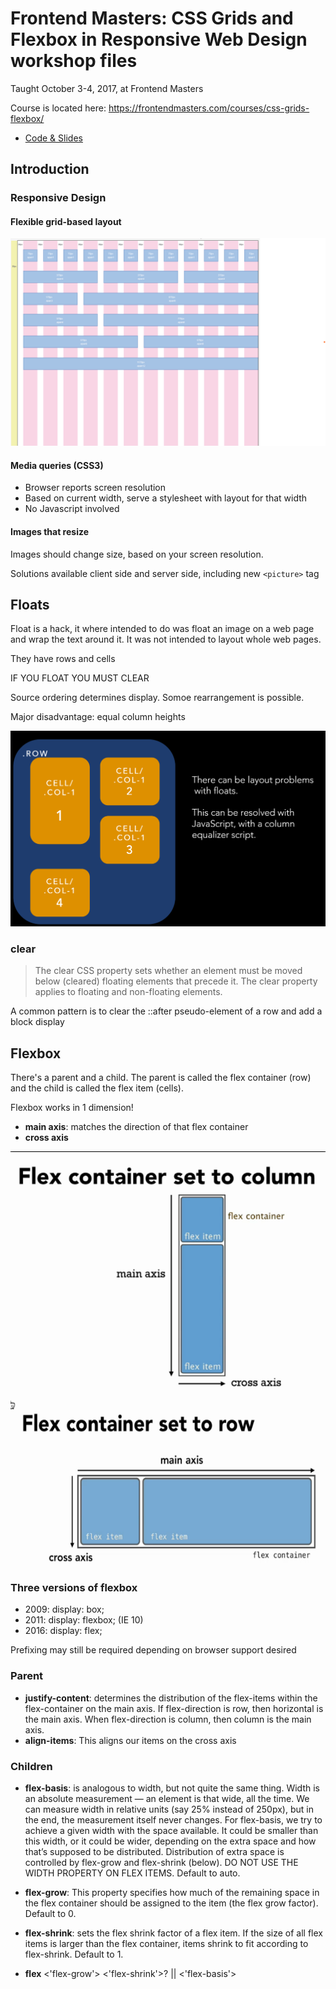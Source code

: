 # Frontend Masters: CSS Grids and Flexbox in Responsive Web Design workshop files

Taught October 3-4, 2017, at Frontend Masters

Course is located here: https://frontendmasters.com/courses/css-grids-flexbox/

- [Code & Slides](https://github.com/jen4web/fem-layout/)

## Introduction

### Responsive Design

#### Flexible grid-based layout

![Grid-based layout](images/GridBasedLayout.png)

#### Media queries (CSS3)

- Browser reports screen resolution
- Based on current width, serve a stylesheet with layout for that width
- No Javascript involved

#### Images that resize

Images should change size, based on your screen resolution.

Solutions available client side and server side, including new `<picture>` tag

## Floats

Float is a hack, it where intended to do was float an image on a web page and wrap the text around it. It was not intended to layout whole web pages.

They have rows and cells

IF YOU FLOAT YOU MUST CLEAR

Source ordering determines display. Somoe rearrangement is possible.

Major disadvantage: equal column heights

![Float Layout Problem](images/FloatLayoutProblem.png)

### clear

> The clear CSS property sets whether an element must be moved below (cleared) floating elements that precede it. The clear property applies to floating and non-floating elements.

A common pattern is to clear the ::after pseudo-element of a row and add a block display

## Flexbox

There's a parent and a child. The parent is called the flex container (row) and the child is called the flex item (cells).

Flexbox works in 1 dimension!

- **main axis**: matches the direction of that flex container
- **cross axis**

![Flex Column](images/FlexColumn.png)

![Flex Row](images/FlexRow.png)

### Three versions of flexbox

- 2009: display: box;
- 2011: display: flexbox; (IE 10)
- 2016: display: flex;

Prefixing may still be required depending on browser support desired

### Parent

- **justify-content**: determines the distribution of the flex-items within the flex-container on the main axis. If flex-direction is row, then horizontal is the main axis. When flex-direction is column, then column is the main axis.
- **align-items**: This aligns our items on the cross axis

### Children

- **flex-basis**: is analogous to width, but not quite the same thing. Width is an absolute measurement — an element is that wide, all the time. We can measure width in relative units (say 25% instead of 250px), but in the end, the measurement itself never changes. For flex-basis, we try to achieve a given width with the space available. It could be smaller than this width, or it could be wider, depending on the extra space and how that’s supposed to be distributed. Distribution of extra space is controlled by flex-grow and flex-shrink (below). DO NOT USE THE WIDTH PROPERTY ON FLEX ITEMS. Default to auto.

- **flex-grow**: This property specifies how much of the remaining space in the flex container should be assigned to the item (the flex grow factor). Default to 0.

- **flex-shrink**: sets the flex shrink factor of a flex item. If the size of all flex items is larger than the flex container, items shrink to fit according to flex-shrink. Default to 1.

- **flex** <'flex-grow'> <'flex-shrink'>? || <'flex-basis'>

